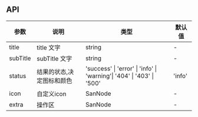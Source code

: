## API

| 参数     | 说明                                                          | 类型          | 默认值    |
| ---      | ---                                                           | ---           | ---       |
| title    | title 文字                                                    | string        | -         |
| subTitle | subTitle 文字                                                 | string        | -         |
| status   | 结果的状态,决定图标和颜色                                     | 'success' \| 'error' \| 'info' \| 'warning'\| '404' \| '403' \| '500' | 'info' |  |
| icon      | 自定义icon                                          | SanNode        | -         |
| extra   | 操作区                                  | SanNode        | -         |
